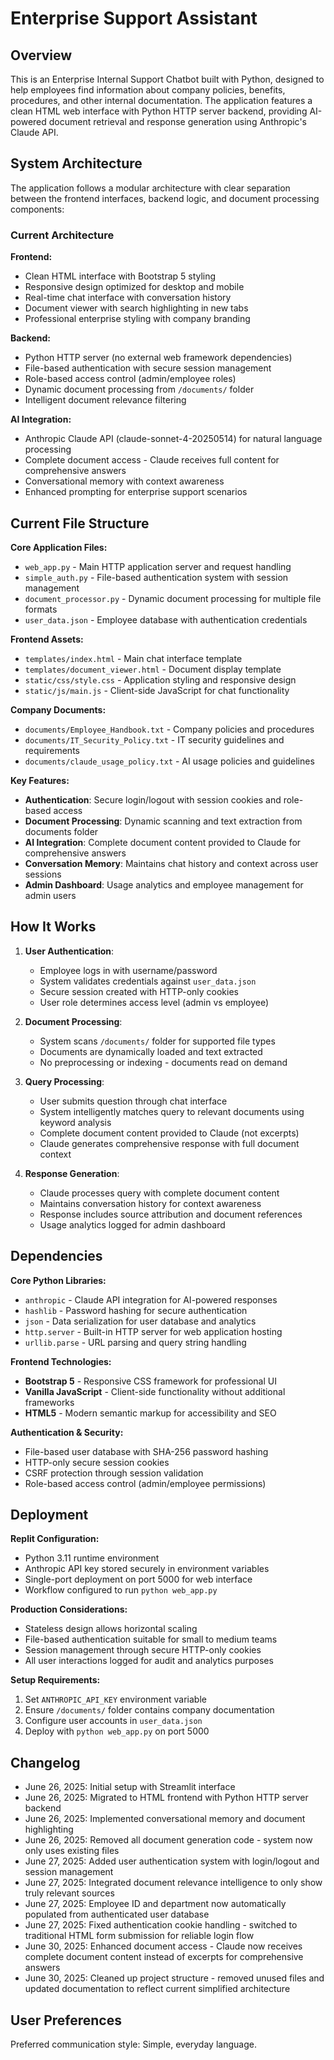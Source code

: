 # Enterprise Support Assistant

## Overview

This is an Enterprise Internal Support Chatbot built with Python, designed to help employees find information about company policies, benefits, procedures, and other internal documentation. The application features a clean HTML web interface with Python HTTP server backend, providing AI-powered document retrieval and response generation using Anthropic's Claude API.

## System Architecture

The application follows a modular architecture with clear separation between the frontend interfaces, backend logic, and document processing components:

### Current Architecture

**Frontend:**
- Clean HTML interface with Bootstrap 5 styling
- Responsive design optimized for desktop and mobile
- Real-time chat interface with conversation history
- Document viewer with search highlighting in new tabs
- Professional enterprise styling with company branding

**Backend:**
- Python HTTP server (no external web framework dependencies)
- File-based authentication with secure session management
- Role-based access control (admin/employee roles)
- Dynamic document processing from `/documents/` folder
- Intelligent document relevance filtering

**AI Integration:**
- Anthropic Claude API (claude-sonnet-4-20250514) for natural language processing
- Complete document access - Claude receives full content for comprehensive answers
- Conversational memory with context awareness
- Enhanced prompting for enterprise support scenarios

## Current File Structure

**Core Application Files:**
- `web_app.py` - Main HTTP application server and request handling
- `simple_auth.py` - File-based authentication system with session management
- `document_processor.py` - Dynamic document processing for multiple file formats
- `user_data.json` - Employee database with authentication credentials

**Frontend Assets:**
- `templates/index.html` - Main chat interface template
- `templates/document_viewer.html` - Document display template
- `static/css/style.css` - Application styling and responsive design
- `static/js/main.js` - Client-side JavaScript for chat functionality

**Company Documents:**
- `documents/Employee_Handbook.txt` - Company policies and procedures
- `documents/IT_Security_Policy.txt` - IT security guidelines and requirements
- `documents/claude_usage_policy.txt` - AI usage policies and guidelines

**Key Features:**
- **Authentication**: Secure login/logout with session cookies and role-based access
- **Document Processing**: Dynamic scanning and text extraction from documents folder
- **AI Integration**: Complete document content provided to Claude for comprehensive answers
- **Conversation Memory**: Maintains chat history and context across user sessions
- **Admin Dashboard**: Usage analytics and employee management for admin users

## How It Works

1. **User Authentication**:
   - Employee logs in with username/password
   - System validates credentials against `user_data.json`
   - Secure session created with HTTP-only cookies
   - User role determines access level (admin vs employee)

2. **Document Processing**:
   - System scans `/documents/` folder for supported file types
   - Documents are dynamically loaded and text extracted
   - No preprocessing or indexing - documents read on demand

3. **Query Processing**:
   - User submits question through chat interface
   - System intelligently matches query to relevant documents using keyword analysis
   - Complete document content provided to Claude (not excerpts)
   - Claude generates comprehensive response with full document context

4. **Response Generation**:
   - Claude processes query with complete document content
   - Maintains conversation history for context awareness
   - Response includes source attribution and document references
   - Usage analytics logged for admin dashboard

## Dependencies

**Core Python Libraries:**
- `anthropic` - Claude API integration for AI-powered responses
- `hashlib` - Password hashing for secure authentication
- `json` - Data serialization for user database and analytics
- `http.server` - Built-in HTTP server for web application hosting
- `urllib.parse` - URL parsing and query string handling

**Frontend Technologies:**
- **Bootstrap 5** - Responsive CSS framework for professional UI
- **Vanilla JavaScript** - Client-side functionality without additional frameworks
- **HTML5** - Modern semantic markup for accessibility and SEO

**Authentication & Security:**
- File-based user database with SHA-256 password hashing
- HTTP-only secure session cookies
- CSRF protection through session validation
- Role-based access control (admin/employee permissions)

## Deployment

**Replit Configuration:**
- Python 3.11 runtime environment
- Anthropic API key stored securely in environment variables
- Single-port deployment on port 5000 for web interface
- Workflow configured to run `python web_app.py`

**Production Considerations:**
- Stateless design allows horizontal scaling
- File-based authentication suitable for small to medium teams
- Session management through secure HTTP-only cookies
- All user interactions logged for audit and analytics purposes

**Setup Requirements:**
1. Set `ANTHROPIC_API_KEY` environment variable
2. Ensure `/documents/` folder contains company documentation
3. Configure user accounts in `user_data.json`
4. Deploy with `python web_app.py` on port 5000

## Changelog

- June 26, 2025: Initial setup with Streamlit interface
- June 26, 2025: Migrated to HTML frontend with Python HTTP server backend
- June 26, 2025: Implemented conversational memory and document highlighting 
- June 26, 2025: Removed all document generation code - system now only uses existing files
- June 27, 2025: Added user authentication system with login/logout and session management
- June 27, 2025: Integrated document relevance intelligence to only show truly relevant sources
- June 27, 2025: Employee ID and department now automatically populated from authenticated user database
- June 27, 2025: Fixed authentication cookie handling - switched to traditional HTML form submission for reliable login flow
- June 30, 2025: Enhanced document access - Claude now receives complete document content instead of excerpts for comprehensive answers
- June 30, 2025: Cleaned up project structure - removed unused files and updated documentation to reflect current simplified architecture

## User Preferences

Preferred communication style: Simple, everyday language.